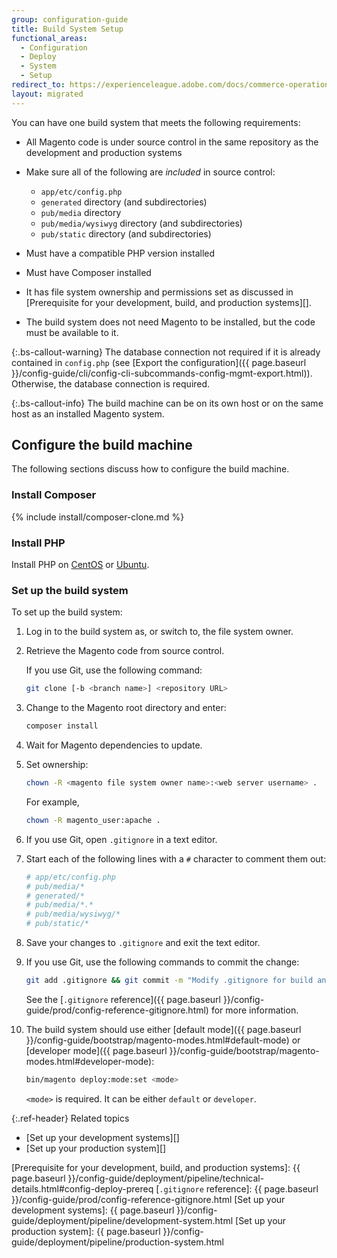 ```yaml
---
group: configuration-guide
title: Build System Setup
functional_areas:
  - Configuration
  - Deploy
  - System
  - Setup
redirect_to: https://experienceleague.adobe.com/docs/commerce-operations/configuration-guide/deployment/build-system.html
layout: migrated
---
```


You can have one build system that meets the following requirements:

-  All Magento code is under source control in the same repository as the development and production systems
-  Make sure all of the following are _included_ in source control:

   -  `app/etc/config.php`
   -  `generated` directory (and subdirectories)
   -  `pub/media` directory
   -  `pub/media/wysiwyg` directory (and subdirectories)
   -  `pub/static` directory (and subdirectories)

-  Must have a compatible PHP version installed
-  Must have Composer installed
-  It has file system ownership and permissions set as discussed in [Prerequisite for your development, build, and production systems][].
-  The build system does not need Magento to be installed, but the code must be available to it.

{:.bs-callout-warning}
The database connection not required if it is already contained in `config.php` (see [Export the configuration]({{ page.baseurl }}/config-guide/cli/config-cli-subcommands-config-mgmt-export.html)). Otherwise, the database connection is required.

{:.bs-callout-info}
The build machine can be on its own host or on the same host as an installed Magento system.

## Configure the build machine

The following sections discuss how to configure the build machine.

### Install Composer

{% include install/composer-clone.md %}

### Install PHP

Install PHP on [CentOS] or [Ubuntu][].

### Set up the build system

To set up the build system:

1. Log in to the build system as, or switch to, the file system owner.
1. Retrieve the Magento code from source control.

   If you use Git, use the following command:

   ```bash
   git clone [-b <branch name>] <repository URL>
   ```

1. Change to the Magento root directory and enter:

   ```bash
   composer install
   ```

1. Wait for Magento dependencies to update.
1. Set ownership:

   ```bash
   chown -R <magento file system owner name>:<web server username> .
   ```

   For example,

   ```bash
   chown -R magento_user:apache .
   ```

1. If you use Git, open `.gitignore` in a text editor.
1. Start each of the following lines with a `#` character to comment them out:

   ```conf
   # app/etc/config.php
   # pub/media/*
   # generated/*
   # pub/media/*.*
   # pub/media/wysiwyg/*
   # pub/static/*
   ```

1. Save your changes to `.gitignore` and exit the text editor.
1. If you use Git, use the following commands to commit the change:

   ```bash
   git add .gitignore && git commit -m "Modify .gitignore for build and production"
   ```

   See the [`.gitignore` reference]({{ page.baseurl }}/config-guide/prod/config-reference-gitignore.html) for more information.

1. The build system should use either [default mode]({{ page.baseurl }}/config-guide/bootstrap/magento-modes.html#default-mode) or [developer mode]({{ page.baseurl }}/config-guide/bootstrap/magento-modes.html#developer-mode):

   ```bash
   bin/magento deploy:mode:set <mode>
   ```
   `<mode>` is required. It can be either `default` or `developer`.

{:.ref-header}
Related topics

-  [Set up your development systems][]
-  [Set up your production system][]

<!-- Link Definitions -->
[CentOS]: https://wiki.centos.org/HowTos/php7
[Ubuntu]: https://help.ubuntu.com/lts/serverguide/php.html
[Prerequisite for your development, build, and production systems]: {{ page.baseurl }}/config-guide/deployment/pipeline/technical-details.html#config-deploy-prereq
[`.gitignore` reference]: {{ page.baseurl }}/config-guide/prod/config-reference-gitignore.html
[Set up your development systems]: {{ page.baseurl }}/config-guide/deployment/pipeline/development-system.html
[Set up your production system]: {{ page.baseurl }}/config-guide/deployment/pipeline/production-system.html
